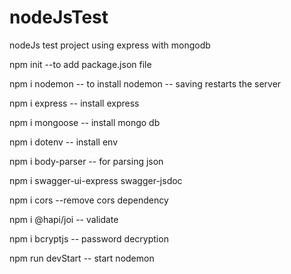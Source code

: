 # nodeJsTest
nodeJs test project using express with mongodb 

npm init  --to add package.json file

npm i nodemon  -- to install nodemon -- saving restarts the server

npm i express -- install express

npm i mongoose -- install mongo db

npm i dotenv -- install env 

npm i body-parser -- for parsing json

npm i swagger-ui-express swagger-jsdoc

npm i cors --remove cors dependency

npm i @hapi/joi  -- validate

npm i bcryptjs -- password decryption

npm run devStart -- start nodemon 